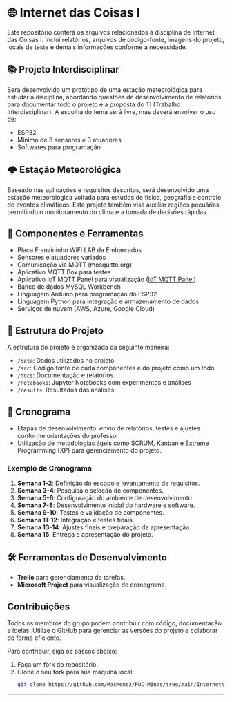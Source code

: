 # 🌐 Internet das Coisas I

Este repositório conterá os arquivos relacionados à disciplina de Internet das Coisas I. Inclui relatórios, arquivos de código-fonte, imagens do projeto, locais de teste e demais informações conforme a necessidade.

## 📚 Projeto Interdisciplinar

Será desenvolvido um protótipo de uma estação meteorológica para estudar a disciplina, abordando questões de desenvolvimento de relatórios para documentar todo o projeto e a proposta do TI (Trabalho Interdisciplinar). A escolha do tema será livre, mas deverá envolver o uso de:
- ESP32
- Mínimo de 3 sensores e 3 atuadores
- Softwares para programação

## 🌩️ Estação Meteorológica

Baseado nas aplicações e requisitos descritos, será desenvolvido uma estação meteorológica voltada para estudos de física, geografia e controle de eventos climáticos. Este projeto também visa auxiliar regiões pecuárias, permitindo o monitoramento do clima e a tomada de decisões rápidas.

## 🔧 Componentes e Ferramentas

- Placa Franzininho WiFi LAB da Embarcados
- Sensores e atuadores variados
- Comunicação via MQTT (mosquitto.org)
- Aplicativo MQTT Box para testes
- Aplicativo IoT MQTT Panel para visualização ([IoT MQTT Panel](https://play.google.com/store/apps/details?id=snr.lab.iotmqttpanel.prod&hl=pt_BR&gl=US&pli=1))
- Banco de dados MySQL Workbench
- Linguagem Arduino para programação do ESP32
- Linguagem Python para integração e armazenamento de dados
- Serviços de nuvem (AWS, Azure, Google Cloud)

## 📁 Estrutura do Projeto

A estrutura do projeto é organizada da seguinte maneira:

- `/data`: Dados utilizados no projeto
- `/src`: Código fonte de cada componentes e do projeto como um todo
- `/docs`: Documentação e relatórios
- `/notebooks`: Jupyter Notebooks com experimentos e análises
- `/results`: Resultados das análises

## 📅 Cronograma

- Etapas de desenvolvimento: envio de relatórios, testes e ajustes conforme orientações do professor.
- Utilização de metodologias ágeis como SCRUM, Kanban e Extreme Programming (XP) para gerenciamento do projeto.

### Exemplo de Cronograma

1. **Semana 1-2**: Definição do escopo e levantamento de requisitos.
2. **Semana 3-4**: Pesquisa e seleção de componentes.
3. **Semana 5-6**: Configuração do ambiente de desenvolvimento.
4. **Semana 7-8**: Desenvolvimento inicial do hardware e software.
5. **Semana 9-10**: Testes e validação de componentes.
6. **Semana 11-12**: Integração e testes finais.
7. **Semana 13-14**: Ajustes finais e preparação da apresentação.
8. **Semana 15**: Entrega e apresentação do projeto.

## 🛠️ Ferramentas de Desenvolvimento

- **Trello** para gerenciamento de tarefas.
- **Microsoft Project** para visualização de cronograma.

## Contribuições

Todos os membros do grupo podem contribuir com código, documentação e ideias. Utilize o GitHub para gerenciar as versões do projeto e colaborar de forma eficiente.

Para contribuir, siga os passos abaixo:

1. Faça um fork do repositório.
2. Clone o seu fork para sua máquina local:
   ```bash
   git clone https://github.com/MacMenez/PUC-Minas/tree/main/Internet%20das%20Coisas%20I

---

